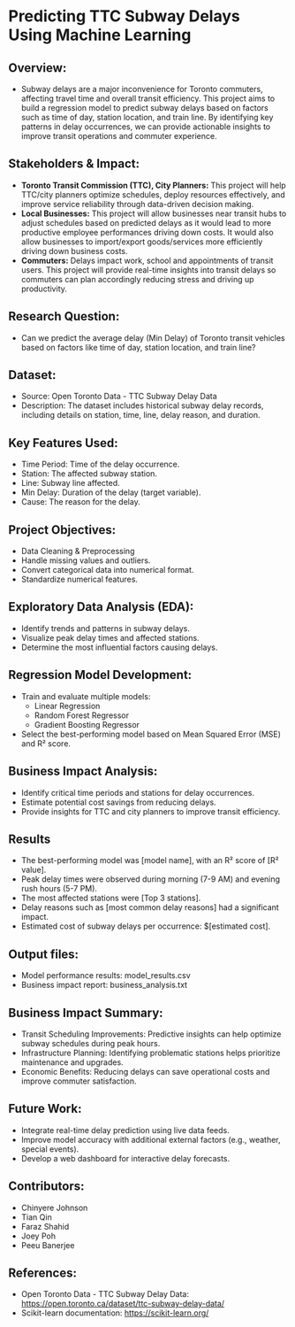 # Predicting TTC Subway Delays Using Machine Learning

## Overview:
- Subway delays are a major inconvenience for Toronto commuters, affecting travel time and overall transit efficiency. This project aims to build a regression model to predict subway delays based on factors such   as time of day, station location, and train line. By identifying key patterns in delay occurrences, we can provide actionable insights to improve transit operations and commuter experience.

## Stakeholders & Impact:
- **Toronto Transit Commission (TTC), City Planners:** This project will help TTC/city planners optimize schedules, deploy resources effectively, and improve service reliability through data-driven decision making.
- **Local Businesses:** This project will allow businesses near transit hubs to adjust schedules based on predicted delays as it would lead to more productive employee performances driving down costs. It would also allow businesses to import/export goods/services more efficiently driving down business costs.
- **Commuters:** Delays impact work, school and appointments of transit users. This project will provide real-time insights into transit delays so commuters can plan accordingly reducing stress and driving up productivity.

## Research Question:
- Can we predict the average delay (Min Delay) of Toronto transit vehicles based on factors like time of day, station location, and train line?

## Dataset:
- Source: Open Toronto Data - TTC Subway Delay Data
- Description: The dataset includes historical subway delay records, including details on station, time, line, delay reason, and duration.

## Key Features Used:
- Time Period: Time of the delay occurrence.
- Station: The affected subway station.
- Line: Subway line affected.
- Min Delay: Duration of the delay (target variable).
- Cause: The reason for the delay.

## Project Objectives:
- Data Cleaning & Preprocessing
- Handle missing values and outliers.
- Convert categorical data into numerical format.
- Standardize numerical features.

## Exploratory Data Analysis (EDA):
- Identify trends and patterns in subway delays.
- Visualize peak delay times and affected stations.
- Determine the most influential factors causing delays.

## Regression Model Development:
- Train and evaluate multiple models:
  - Linear Regression
  - Random Forest Regressor
  - Gradient Boosting Regressor
- Select the best-performing model based on Mean Squared Error (MSE) and R² score.

## Business Impact Analysis:
- Identify critical time periods and stations for delay occurrences.
- Estimate potential cost savings from reducing delays.
- Provide insights for TTC and city planners to improve transit efficiency.

## Results
- The best-performing model was [model name], with an R² score of [R² value].
- Peak delay times were observed during morning (7-9 AM) and evening rush hours (5-7 PM).
- The most affected stations were [Top 3 stations].
- Delay reasons such as [most common delay reasons] had a significant impact.
- Estimated cost of subway delays per occurrence: $[estimated cost].

## Output files:
- Model performance results: model_results.csv
- Business impact report: business_analysis.txt

## Business Impact Summary:
- Transit Scheduling Improvements: Predictive insights can help optimize subway schedules during peak hours.
- Infrastructure Planning: Identifying problematic stations helps prioritize maintenance and upgrades.
- Economic Benefits: Reducing delays can save operational costs and improve commuter satisfaction.

## Future Work:
- Integrate real-time delay prediction using live data feeds.
- Improve model accuracy with additional external factors (e.g., weather, special events).
- Develop a web dashboard for interactive delay forecasts.

## Contributors:
- Chinyere Johnson
- Tian Qin
- Faraz Shahid
- Joey Poh
- Peeu Banerjee

## References:
- Open Toronto Data - TTC Subway Delay Data: https://open.toronto.ca/dataset/ttc-subway-delay-data/
- Scikit-learn documentation: https://scikit-learn.org/
